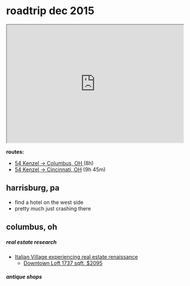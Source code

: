 # roadtrip dec 2015

<iframe src="https://www.google.com/maps/d/u/0/embed?mid=znndv_Jt9zxw.kqKiSXpo3wTc" width="480" height="320"></iframe>

**routes:**

* [54 Kenzel -> Columbus, OH ](https://www.google.com/maps/dir/40.834022,-74.16243/Columbus,+OH/@40.5505215,-80.8222452,7z/data=!3m1!4b1!4m8!4m7!1m0!1m5!1m1!1s0x883889c1b990de71:0xe43266f8cfb1b533!2m2!1d-82.9987942!2d39.9611755) (8h)
* [54 Kenzel -> Cincinnati, OH](https://www.google.com/maps/dir/40.834022,-74.16243/Cincinnati,+OH/@41.4505831,-83.6772327,7z/data=!4m8!4m7!1m0!1m5!1m1!1s0x884051b1de3821f9:0x69fb7e8be4c09317!2m2!1d-84.5120196!2d39.1031182) (9h 45m)


## harrisburg, pa

* find a hotel on the west side
* pretty much just crashing there

## columbus, oh

##### real estate research
* [Italian Village experiencing real estate renaissance](http://www.dispatch.com/content/stories/home_and_garden/2015/11/01/01-italian-renaissance.html)
  * [Downtown Loft 1737 sqft, $2095](http://columbus.craigslist.org/apa/5361642990.html)

##### antique shops
